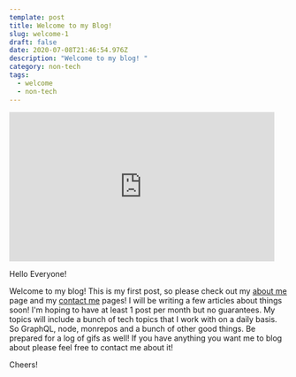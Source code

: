 ```yaml
---
template: post
title: Welcome to my Blog!
slug: welcome-1
draft: false
date: 2020-07-08T21:46:54.976Z
description: "Welcome to my blog! "
category: non-tech
tags:
  - welcome
  - non-tech
---
```

<iframe src="https://giphy.com/embed/8qr5b7fs7JqxrvEOzH" width="480" height="270" frameBorder="0" class="giphy-embed" allowFullScreen></iframe><p><a href="https://giphy.com/gifs/8qr5b7fs7JqxrvEOzH"></a></p>

Hello Everyone!

Welcome to my blog! This is my first post, so please check out my [about me](https://kyleschrade-blog.netlify.app/pages/about) page and my [contact me](https://kyleschrade-blog.netlify.app/pages/contacts) pages! I will be writing a few articles about things soon! I'm hoping to have at least 1 post per month but no guarantees. My topics will include a bunch of tech topics that I work with on a daily basis. So GraphQL, node, monrepos and a bunch of other good things. Be prepared for a log of gifs as well! If you have anything you want me to blog about please feel free to contact me about it!

Cheers!